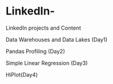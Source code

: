 # LinkedIn-
LinkedIn projects and Content 

Data Warehouses and Data Lakes (Day1)

Pandas Profiling (Day2) 

Simple Linear Regression (Day3) 

HiPlot(Day4)
